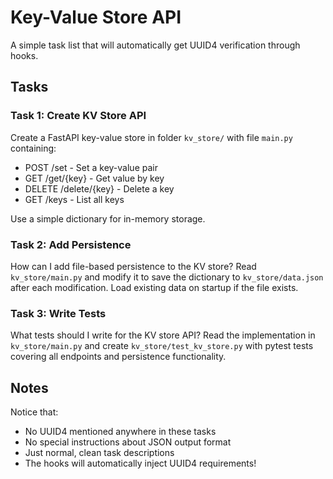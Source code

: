 # Key-Value Store API

A simple task list that will automatically get UUID4 verification through hooks.

## Tasks

### Task 1: Create KV Store API
Create a FastAPI key-value store in folder `kv_store/` with file `main.py` containing:
- POST /set - Set a key-value pair
- GET /get/{key} - Get value by key
- DELETE /delete/{key} - Delete a key
- GET /keys - List all keys

Use a simple dictionary for in-memory storage.

### Task 2: Add Persistence
How can I add file-based persistence to the KV store? Read `kv_store/main.py` and modify it to save the dictionary to `kv_store/data.json` after each modification. Load existing data on startup if the file exists.

### Task 3: Write Tests
What tests should I write for the KV store API? Read the implementation in `kv_store/main.py` and create `kv_store/test_kv_store.py` with pytest tests covering all endpoints and persistence functionality.

## Notes

Notice that:
- No UUID4 mentioned anywhere in these tasks
- No special instructions about JSON output format
- Just normal, clean task descriptions
- The hooks will automatically inject UUID4 requirements!